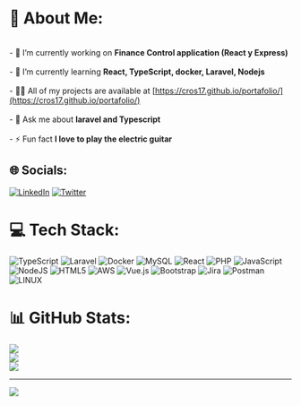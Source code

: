 # 💫 About Me:
<br>- 🔭 I’m currently working on **Finance Control application (React y Express)**<br><br>- 🌱 I’m currently learning **React, TypeScript, docker, Laravel, Nodejs**<br><br>- 👨‍💻 All of my projects are available at [https://cros17.github.io/portafolio/](https://cros17.github.io/portafolio/)<br><br>- 💬 Ask me about **laravel and Typescript**<br><br>- ⚡ Fun fact **I love to play the electric guitar**


## 🌐 Socials:
[![LinkedIn](https://img.shields.io/badge/LinkedIn-%230077B5.svg?logo=linkedin&logoColor=white)](https://linkedin.com/in/https://www.linkedin.com/in/rolando-orejuela-sosa/) [![Twitter](https://img.shields.io/badge/Twitter-%231DA1F2.svg?logo=Twitter&logoColor=white)](https://twitter.com/https://twitter.com/rolando_os) 

# 💻 Tech Stack:
![TypeScript](https://img.shields.io/badge/typescript-%23007ACC.svg?style=for-the-badge&logo=typescript&logoColor=white) ![Laravel](https://img.shields.io/badge/laravel-%23FF2D20.svg?style=for-the-badge&logo=laravel&logoColor=white) ![Docker](https://img.shields.io/badge/docker-%230db7ed.svg?style=for-the-badge&logo=docker&logoColor=white) ![MySQL](https://img.shields.io/badge/mysql-%2300f.svg?style=for-the-badge&logo=mysql&logoColor=white) ![React](https://img.shields.io/badge/react-%2320232a.svg?style=for-the-badge&logo=react&logoColor=%2361DAFB) ![PHP](https://img.shields.io/badge/php-%23777BB4.svg?style=for-the-badge&logo=php&logoColor=white) ![JavaScript](https://img.shields.io/badge/javascript-%23323330.svg?style=for-the-badge&logo=javascript&logoColor=%23F7DF1E) ![NodeJS](https://img.shields.io/badge/node.js-6DA55F?style=for-the-badge&logo=node.js&logoColor=white) ![HTML5](https://img.shields.io/badge/html5-%23E34F26.svg?style=for-the-badge&logo=html5&logoColor=white) ![AWS](https://img.shields.io/badge/AWS-%23FF9900.svg?style=for-the-badge&logo=amazon-aws&logoColor=white) ![Vue.js](https://img.shields.io/badge/vuejs-%2335495e.svg?style=for-the-badge&logo=vuedotjs&logoColor=%234FC08D) ![Bootstrap](https://img.shields.io/badge/bootstrap-%23563D7C.svg?style=for-the-badge&logo=bootstrap&logoColor=white) ![Jira](https://img.shields.io/badge/jira-%230A0FFF.svg?style=for-the-badge&logo=jira&logoColor=white) ![Postman](https://img.shields.io/badge/Postman-FF6C37?style=for-the-badge&logo=postman&logoColor=white) ![LINUX](https://img.shields.io/badge/Linux-FCC624?style=for-the-badge&logo=linux&logoColor=black)
# 📊 GitHub Stats:
![](https://github-readme-stats.vercel.app/api?username=CROS17&theme=vue-dark&hide_border=false&include_all_commits=false&count_private=false)<br/>
![](https://github-readme-streak-stats.herokuapp.com/?user=CROS17&theme=vue-dark&hide_border=false)<br/>
![](https://github-readme-stats.vercel.app/api/top-langs/?username=CROS17&theme=vue-dark&hide_border=false&include_all_commits=false&count_private=false&layout=compact)

---
[![](https://visitcount.itsvg.in/api?id=CROS17&icon=0&color=0)](https://visitcount.itsvg.in)

<!-- Proudly created with GPRM ( https://gprm.itsvg.in ) -->
